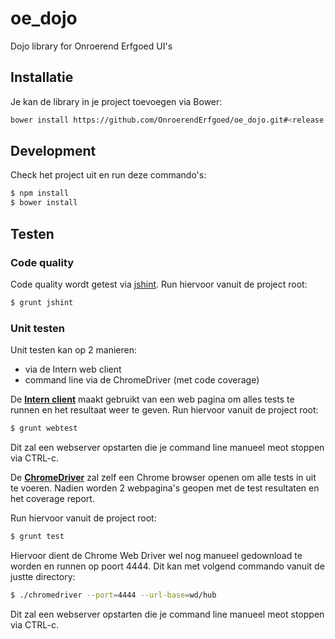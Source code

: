 # oe_dojo

Dojo library for Onroerend Erfgoed UI's

## Installatie
Je kan de library in je project toevoegen via Bower: 
```bash
bower install https://github.com/OnroerendErfgoed/oe_dojo.git#<release nummer> --save
```

## Development
Check het project uit en run deze commando's:
```bash
$ npm install
$ bower install
```

## Testen
### Code quality
Code quality wordt getest via [jshint](http://jshint.com/). 
Run hiervoor vanuit de project root:   
```bash
$ grunt jshint
```

### Unit testen
Unit testen kan op 2 manieren:
 + via de Intern web client
 + command line via de ChromeDriver (met code coverage)
 
De [**Intern client**](https://theintern.github.io/intern/#browser-client) maakt gebruikt van een web pagina om alles tests te runnen en het resultaat weer te geven.
Run hiervoor vanuit de project root:   
```bash
$ grunt webtest
``` 
Dit zal een webserver opstarten die je command line manueel meot stoppen via CTRL-c.

De [**ChromeDriver**](https://sites.google.com/a/chromium.org/chromedriver/) zal zelf een Chrome browser openen om alle tests in uit te voeren. Nadien worden 2 webpagina's 
geopen met de test resultaten en het coverage report.

Run hiervoor vanuit de project root:   
```bash
$ grunt test
```
Hiervoor dient de Chrome Web Driver wel nog manueel gedownload te worden en runnen op poort 4444.
Dit kan met volgend commando vanuit de justte directory:
```bash
$ ./chromedriver --port=4444 --url-base=wd/hub
```


Dit zal een webserver opstarten die je command line manueel meot stoppen via CTRL-c.